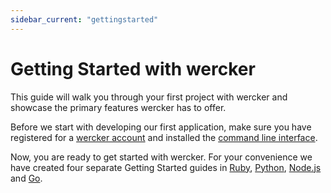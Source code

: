```yaml
---
sidebar_current: "gettingstarted"
---
```


# Getting Started with wercker

This guide will walk you through your first project with wercker and showcase the primary features wercker has to offer.

Before we start with developing our first application, make sure you have registered for a [wercker account](https://app.wercker.com/users/new) and installed the [command line interface](/articles/cli/intro.html).

Now, you are ready to get started with wercker. For your convenience we have created four separate Getting Started guides in
[Ruby](/articles/gettingstarted/ruby.html), [Python](/articles/gettingstarted/python.html), [Node.js](/articles/gettingstarted/nodejs.html) and [Go](/articles/gettingstarted/golang.html).